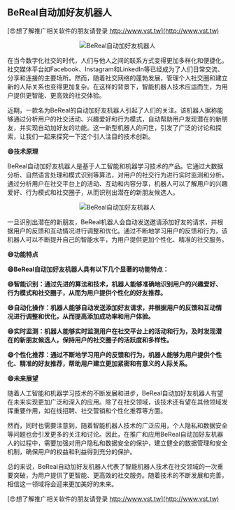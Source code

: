 ## **BeReal自动加好友机器人**

[😍想了解推广相关软件的朋友请登录 http://www.vst.tw](http://www.vst.tw)

 <center><img src="https://vst.tw/MP4/tuiguang/png/2.png" alt="BeReal自动加好友机器人"></center>

在当今数字化社交的时代，人们与他人之间的联系方式变得更加多样化和便捷化。社交媒体平台如Facebook、Instagram和LinkedIn等已经成为了人们日常交流、分享和连接的主要场所。然而，随着社交网络的蓬勃发展，管理个人社交圈和建立新的人际关系也变得更加复杂。在这样的背景下，智能机器人技术应运而生，为用户提供更智能、更高效的社交体验。

近期，一款名为BeReal的自动加好友机器人引起了人们的关注。该机器人据称能够通过分析用户的社交活动、兴趣爱好和行为模式，自动帮助用户发现潜在的新朋友，并实现自动加好友的功能。这一新型机器人的问世，引发了广泛的讨论和探索，让我们一起来探究一下这个引人注目的技术创新。

**😄技术原理**

BeReal自动加好友机器人是基于人工智能和机器学习技术的产品。它通过大数据分析、自然语言处理和模式识别等算法，对用户的社交行为进行实时监测和分析。通过分析用户在社交平台上的活动、互动和内容分享，机器人可以了解用户的兴趣爱好、行为模式和社交圈子，从而识别出潜在的新朋友候选人。

 <center><img src="https://vst.tw/MP4/tuiguang/png/2.png" alt="BeReal自动加好友机器人"></center>

一旦识别出潜在的新朋友，BeReal机器人会自动发送邀请添加好友的请求，并根据用户的反馈和互动情况进行调整和优化。通过不断地学习用户的反馈和行为，该机器人可以不断提升自己的智能水平，为用户提供更加个性化、精准的社交服务。

**😄功能特点**

**😄BeReal自动加好友机器人具有以下几个显著的功能特点：**

**😄智能识别：通过先进的算法和技术，机器人能够准确地识别用户的兴趣爱好、行为模式和社交圈子，从而为用户提供个性化的好友推荐。**

**😄自动化操作：机器人能够自动发送添加好友请求，并根据用户的反馈和互动情况进行调整和优化，从而提高添加成功率和用户体验。**

**😄实时监测：机器人能够实时监测用户在社交平台上的活动和行为，及时发现潜在的新朋友候选人，保持用户的社交圈子的活跃度和多样性。**

**😄个性化推荐：通过不断地学习用户的反馈和行为，机器人能够为用户提供个性化、精准的好友推荐，帮助用户建立更加紧密和有意义的人际关系。**

**😄未来展望**

随着人工智能和机器学习技术的不断发展和进步，BeReal自动加好友机器人有望在未来实现更加广泛和深入的应用。除了在社交领域，该技术还有望在其他领域发挥重要作用，如在线招聘、社交营销和个性化推荐等方面。

然而，同时也需要注意到，随着智能机器人技术的广泛应用，个人隐私和数据安全等问题也会引发更多的关注和讨论。因此，在推广和应用BeReal自动加好友机器人的过程中，需要加强对用户隐私和数据安全的保护，建立健全的数据管理和安全机制，确保用户的权益和利益得到充分的保护。

总的来说，BeReal自动加好友机器人代表了智能机器人技术在社交领域的一次重要突破，为用户提供了更智能、更高效的社交服务。随着技术的不断发展和完善，相信这一领域将会迎来更加美好的未来。

[😍想了解推广相关软件的朋友请登录 http://www.vst.tw](http://www.vst.tw)



